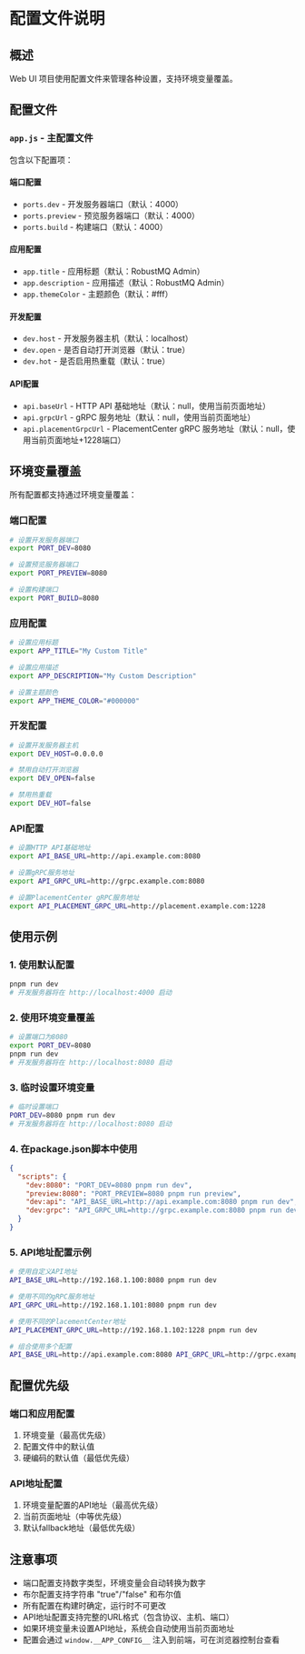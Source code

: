 # 配置文件说明

## 概述

Web UI 项目使用配置文件来管理各种设置，支持环境变量覆盖。

## 配置文件

### `app.js` - 主配置文件

包含以下配置项：

#### 端口配置

- `ports.dev` - 开发服务器端口（默认：4000）
- `ports.preview` - 预览服务器端口（默认：4000）
- `ports.build` - 构建端口（默认：4000）

#### 应用配置

- `app.title` - 应用标题（默认：RobustMQ Admin）
- `app.description` - 应用描述（默认：RobustMQ Admin）
- `app.themeColor` - 主题颜色（默认：#fff）

#### 开发配置

- `dev.host` - 开发服务器主机（默认：localhost）
- `dev.open` - 是否自动打开浏览器（默认：true）
- `dev.hot` - 是否启用热重载（默认：true）

#### API配置

- `api.baseUrl` - HTTP API 基础地址（默认：null，使用当前页面地址）
- `api.grpcUrl` - gRPC 服务地址（默认：null，使用当前页面地址）
- `api.placementGrpcUrl` - PlacementCenter gRPC 服务地址（默认：null，使用当前页面地址+1228端口）

## 环境变量覆盖

所有配置都支持通过环境变量覆盖：

### 端口配置

```bash
# 设置开发服务器端口
export PORT_DEV=8080

# 设置预览服务器端口
export PORT_PREVIEW=8080

# 设置构建端口
export PORT_BUILD=8080
```

### 应用配置

```bash
# 设置应用标题
export APP_TITLE="My Custom Title"

# 设置应用描述
export APP_DESCRIPTION="My Custom Description"

# 设置主题颜色
export APP_THEME_COLOR="#000000"
```

### 开发配置

```bash
# 设置开发服务器主机
export DEV_HOST=0.0.0.0

# 禁用自动打开浏览器
export DEV_OPEN=false

# 禁用热重载
export DEV_HOT=false
```

### API配置

```bash
# 设置HTTP API基础地址
export API_BASE_URL=http://api.example.com:8080

# 设置gRPC服务地址
export API_GRPC_URL=http://grpc.example.com:8080

# 设置PlacementCenter gRPC服务地址
export API_PLACEMENT_GRPC_URL=http://placement.example.com:1228
```

## 使用示例

### 1. 使用默认配置

```bash
pnpm run dev
# 开发服务器将在 http://localhost:4000 启动
```

### 2. 使用环境变量覆盖

```bash
# 设置端口为8080
export PORT_DEV=8080
pnpm run dev
# 开发服务器将在 http://localhost:8080 启动
```

### 3. 临时设置环境变量

```bash
# 临时设置端口
PORT_DEV=8080 pnpm run dev
# 开发服务器将在 http://localhost:8080 启动
```

### 4. 在package.json脚本中使用

```json
{
  "scripts": {
    "dev:8080": "PORT_DEV=8080 pnpm run dev",
    "preview:8080": "PORT_PREVIEW=8080 pnpm run preview",
    "dev:api": "API_BASE_URL=http://api.example.com:8080 pnpm run dev",
    "dev:grpc": "API_GRPC_URL=http://grpc.example.com:8080 pnpm run dev"
  }
}
```

### 5. API地址配置示例

```bash
# 使用自定义API地址
API_BASE_URL=http://192.168.1.100:8080 pnpm run dev

# 使用不同的gRPC服务地址
API_GRPC_URL=http://192.168.1.101:8080 pnpm run dev

# 使用不同的PlacementCenter地址
API_PLACEMENT_GRPC_URL=http://192.168.1.102:1228 pnpm run dev

# 组合使用多个配置
API_BASE_URL=http://api.example.com:8080 API_GRPC_URL=http://grpc.example.com:8080 pnpm run dev
```

## 配置优先级

### 端口和应用配置

1. 环境变量（最高优先级）
2. 配置文件中的默认值
3. 硬编码的默认值（最低优先级）

### API地址配置

1. 环境变量配置的API地址（最高优先级）
2. 当前页面地址（中等优先级）
3. 默认fallback地址（最低优先级）

## 注意事项

- 端口配置支持数字类型，环境变量会自动转换为数字
- 布尔配置支持字符串 "true"/"false" 和布尔值
- 所有配置在构建时确定，运行时不可更改
- API地址配置支持完整的URL格式（包含协议、主机、端口）
- 如果环境变量未设置API地址，系统会自动使用当前页面地址
- 配置会通过 `window.__APP_CONFIG__` 注入到前端，可在浏览器控制台查看
